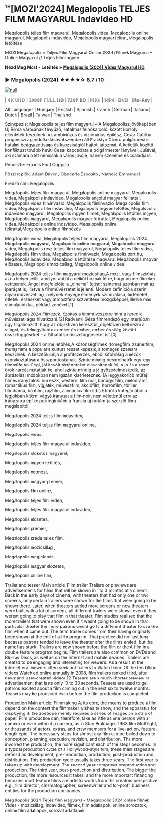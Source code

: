 # ™[MOZI'2024] Megalopolis TELJES FILM MAGYARUL Indavideo HD
Megalopolis teljes film magyarul, Megalopolis videa, Megalopolis online magyarul, Megalopolis indavideo, Megalopolis magyar felirat, Megalopolis letöltése

MOZI Megalopolis « Teljes Film Magyarul Online 2024 /Filmek Magyarul – Online Magyarul // Teljes Film Ingyen

**Nézd Meg Most - Letöltés » [Megalopolis (2024) Videa Magyarul HD](https://t.co/yS6w0V5Wgs)**

### ▶️ Megalopolis (2024) ★★★★☆ 8.7 / 10

[![null](https://static.wixstatic.com/media/855a25_043b5abeb4ae4d35ac003198e7fe56ed~mv2.gif)](https://t.co/yS6w0V5Wgs)

| 𝟜𝕂 𝕌ℍ𝔻 | 𝟙𝟘𝟠𝟘ℙ 𝔽𝕌𝕃𝕃 ℍ𝔻 | 𝟟𝟚𝟘ℙ ℍ𝔻 | 𝕄𝕂𝕍 | 𝕄ℙ𝟜 | 𝔻𝕍𝔻 | 𝔹𝕝𝕦-ℝ𝕒𝕪 |

All Languages | Hungary | English | Spanish | Franch | German | Italiano | Dutch | Brazil | Taiwan | Thailand

Szinopszis: Megalopolis teljes film magyarul ~ A Megalopolisz jövőképében Új Róma városának fényűző, hatalmas felhőkarcolói között komoly ellentétek feszülnek. Az ambiciózus és vizionárius építész, Cesar Catilina progresszív gondolkodásával szemben áll Franklyn Cicero polgármester hatalmi beágyazottsága és kapzsiságtól hajtott játszmái. A kettejük közötti konfliktust tovább hevíti Cesar kapcsolata a polgármester lányával, Juliával, aki számára a tét nemcsak a város jövője, hanem szerelme és családja is.

Rendezte: Francis Ford Coppola

Főszereplők: Adam Driver , Giancarlo Esposito , Nathalie Emmanuel

Eredeti cím: Megalopolis

Megalopolis teljes film magyarul, Megalopolis online magyarul, Megalopolis videa, Megalopolis indavideo, Megalopolis angolul magyar felirattal, Megalopolis videa filminvazio, Megalopolis filminvazio, Megalopolis film videa, Megalopolis film indavideo, Megalopolis ingyen letöltés, Megalopolis indavideo magyarul, Megalopolis ingyen filmek, Megalopolis letöltés ingyen, Megalopolis magyarul, Megalopolis magyar felirattal, Megalopolis online videa, Megalopolis online indavideo, Megalopolis online felirattal,Megalopolis online filmnézés

Megalopolis videa, Megalopolis teljes film magyarul, Megalopolis 2024, Megalopolis magyarul, Megalopolis online magyarul, Megalopolis magyarul videa, Megalopolis rész teljes film magyarul, Megalopolis teljes film videa, Megalopolis film videa, Megalopolis filminvazio, Megalopolis port.hu, Megalopolis indavideo, Megalopolis letöltése magyarul, Megalopolis magyar előzetes, Megalopolis mozicsillag, Megalopolis online videa

Megalopolis 2024 teljes film magyarul mozicsillag,A mozi, vagy filmszínház azt a helyet jelöli, amelyet abból a célból hoznak létre, hogy benne filmeket vetítsenek. Angol megfelelője, a „cinema” (ejtsd: szinema) azonban már az iparágat is, illetve a filmművészetet is jelenti. Modern definíciója szerint olyan művészeti ág, melynek lényege élmények szimulálása, történetek, ötletek, érzéseket vagy atmoszféra közvetítése mozgóképpel, illetve más stimulációkkal, például zenével.[1]
 
Megalopolis 2024 Filmezek, Szokás a filmművészetre mint a hetedik művészeti ágra hivatkozni.[2] Radványi Géza filmrendező egy interjúban úgy fogalmazott, hogy az objektíven keresztül „objektíven kell nézni a világot, és felnagyítani az ember és ember, ember és világ közötti összefüggéseket – a láthatatlan összefüggéseket is”.[3]

Megalopolis 2024 online letöltés,A közönségfilmek (tömegfilm, zsánerfilm, műfaji film) a populáris kultúra részét képezik, a tömegek számára készülnek. A készítők célja a profitszerzés, ebből kifolyólag a nézők szórakoztatására összpontosítanak. Szinte mindig besorolhatók egy-egy filmműfajba. Régi, jól bevált történeteket elevenítenek fel, a jó és a rossz örök harcát mutatják be, ahol szinte mindig a jó győzedelmeskedik, az ábrázolási módokban nem igazán kísérleteznek. (A leggyakoribb műfaji filmes irányzatok: burleszk, western, film noir, bűnügyi film, melodráma, romantikus film, vígjáték, művészfilm, akciófilm, horrorfilm, thriller, filmdráma, bábfilm, rajzfilm, animációs film stb.) Ebből a kategóriából a legjobban kitörni vágyó irányzat a film-noir, nem véletlenül erre az irányzatra építkeztek leginkább a francia új hullám (a szerzői film) megalapítói.

Megalopolis 2024 teljes film indavideo,

Megalopolis 2024 teljes film magyarul online,

Megalopolis videa,

Megalopolis teljes film magyarul indavideo,

Megalopolis előzetes magyarul,

Megalopolis ingyen letöltés,

Megalopolis netmozi,

Megalopolis magyar premier,

Megalopolis film online,

Megalopolis teljes film videa,

Megalopolis teljes film magyarul indavideo,

Megalopolis elozetes,

Megalopolis premier,

Megalopolis préda teljes film,

Megalopolis mozicsillag ,

Megalopolis megjelenés,

Megalopolis magyar elozetes,

Megalopolis online film,

Trailer and teaser Main article: Film trailer Trailers or previews are advertisements for films that will be shown in 1 to 3 months at a cinema. Back in the early days of cinema, with theaters that had only one or two screens, only certain trailers were shown for the films that were going to be shown there. Later, when theaters added more screens or new theaters were built with a lot of screens, all different trailers were shown even if they werent going to play that film in that theater. Film studios realized that the more trailers that were shown even if it wasnt going to be shown in that particular theater the more patrons would go to a different theater to see the film when it came out. The term trailer comes from their having originally been shown at the end of a film program. That practice did not last long because patrons tended to leave the theater after the films ended, but the name has stuck. Trailers are now shown before the film or the A film in a double feature program begins. Film trailers are also common on DVDs and Blu-ray Discs, as well as on the Internet and mobile devices. Trailers are created to be engaging and interesting for viewers. As a result, in the Internet era, viewers often seek out trailers to Watch them. Of the ten billion videos Watch ed online annually in 2008, film trailers ranked third, after news and user-created videos.12 Teasers are a much shorter preview or advertisement that lasts only 10 to 30 seconds. Teasers are used to get patrons excited about a film coming out in the next six to twelve months. Teasers may be produced even before the film production is completed.

Production Main article: Filmmaking At its core, the means to produce a film depend on the content the filmmaker wishes to show, and the apparatus for displaying it: the zoetrope merely requires a series of images on a strip of paper. Film production can, therefore, take as little as one person with a camera or even without a camera, as in Stan Brakhages 1963 film Mothlight, or thousands of actors, extras, and crew members for a live-action, feature-length epic. The necessary steps for almost any film can be boiled down to conception, planning, execution, revision, and distribution. The more involved the production, the more significant each of the steps becomes. In a typical production cycle of a Hollywood-style film, these main stages are defined as development, pre-production, production, post-production and distribution. This production cycle usually takes three years. The first year is taken up with development. The second year comprises preproduction and production. The third year, post-production and distribution. The bigger the production, the more resources it takes, and the more important financing becomes most feature films are artistic works from the creators perspective e.g., film director, cinematographer, screenwriter and for-profit business entities for the production companies.

Megalopolis 2024 Teljes film magyarul - Megalopolis 2024 online filmek Videa - mozicsillag, indavideo, filmek, film adatlapok, online sorozatok, online film adatlapok, sorozat adatlapok
